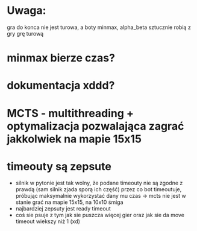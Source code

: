 # Uwaga:
gra do konca nie jest turowa, a boty minmax, alpha_beta sztucznie robią z gry grę turową

# minmax bierze czas?

# dokumentacja xddd?

# MCTS - multithreading + optymalizacja pozwalająca zagrać jakkolwiek na mapie 15x15

# timeouty są zepsute
- silnik w pytonie jest tak wolny, że podane timeouty nie są zgodne z prawdą (sam silnik zjada sporą ich część)
przez co bot timeoutuje, próbując maksymalnie wykorzystać dany mu czas
-> mcts nie jest w stanie grać na mapie 15x15, na 10x10 śmiga
- najbardziej zepsuty jest ready timeout
- coś sie psuje z tym jak sie puszcza więcej gier oraz jak sie da move timeout wiekszy niż 1 (xd)

